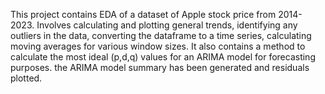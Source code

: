 This project contains EDA of a dataset of Apple stock price from 2014-2023. Involves calculating and plotting general trends, identifying any outliers in the data, converting the dataframe to a time series, calculating moving averages for various window sizes. It also contains a method to calculate the most ideal (p,d,q) values for an ARIMA model for forecasting purposes. the ARIMA model summary has been generated and residuals plotted.
